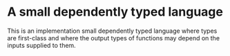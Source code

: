 # A small dependently typed language

This is an implementation small dependently typed language where types are
first-class and where the output types of functions may depend on the inputs
supplied to them.
